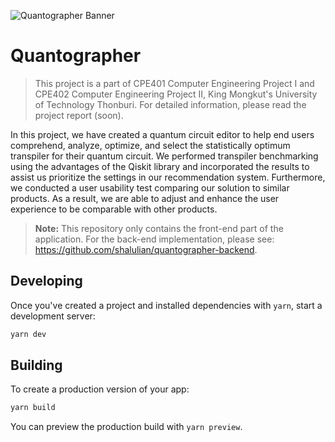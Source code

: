 ![Quantographer Banner](https://cdn.jsdelivr.net/gh/rootenginear/quantographer/public/og.jpg)

# Quantographer

> This project is a part of CPE401 Computer Engineering Project I and CPE402 Computer Engineering Project II, King Mongkut's University of Technology Thonburi. For detailed information, please read the project report (soon).

In this project, we have created a quantum circuit editor to help end users comprehend,
analyze, optimize, and select the statistically optimum transpiler for their quantum circuit.
We performed transpiler benchmarking using the advantages of the Qiskit library and
incorporated the results to assist us prioritize the settings in our recommendation system.
Furthermore, we conducted a user usability test comparing our solution to similar products.
As a result, we are able to adjust and enhance the user experience to be comparable
with other products.

> **Note:** This repository only contains the front-end part of the application. For the back-end implementation, please see: <https://github.com/shalulian/quantographer-backend>.

## Developing

Once you've created a project and installed dependencies with `yarn`, start a development server:

```bash
yarn dev
```

## Building

To create a production version of your app:

```bash
yarn build
```

You can preview the production build with `yarn preview`.
